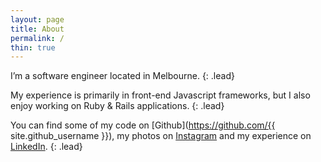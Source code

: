 ```yaml
---
layout: page
title: About
permalink: /
thin: true
---
```


I’m a software engineer located in Melbourne.
{: .lead}

My experience is primarily in front-end Javascript frameworks, but I also enjoy working on Ruby & Rails applications.
{: .lead}

<!-- I like to take [photos](/photos).
{: .lead} -->

You can find some of my code on [Github](https://github.com/{{ site.github_username }}), my photos on [Instagram](http://instagram.com/nathanbirrell) and my experience on [LinkedIn](http://linkedin.com/in/nathanbirrell).
{: .lead}
